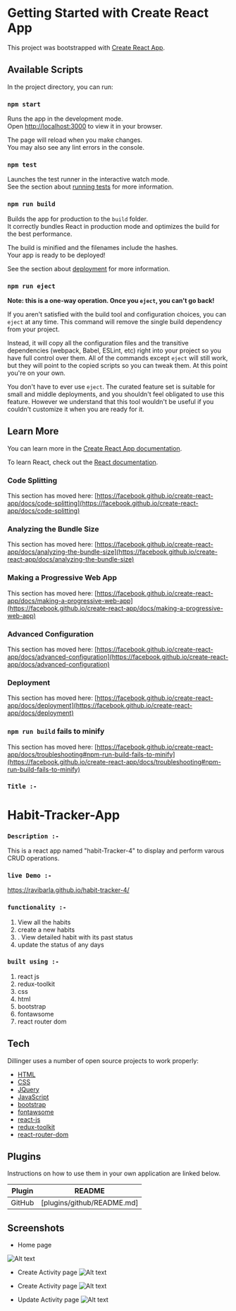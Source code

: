 # Getting Started with Create React App

This project was bootstrapped with [Create React App](https://github.com/facebook/create-react-app).

## Available Scripts

In the project directory, you can run:

### `npm start`

Runs the app in the development mode.\
Open [http://localhost:3000](http://localhost:3000) to view it in your browser.

The page will reload when you make changes.\
You may also see any lint errors in the console.

### `npm test`

Launches the test runner in the interactive watch mode.\
See the section about [running tests](https://facebook.github.io/create-react-app/docs/running-tests) for more information.

### `npm run build`

Builds the app for production to the `build` folder.\
It correctly bundles React in production mode and optimizes the build for the best performance.

The build is minified and the filenames include the hashes.\
Your app is ready to be deployed!

See the section about [deployment](https://facebook.github.io/create-react-app/docs/deployment) for more information.

### `npm run eject`

**Note: this is a one-way operation. Once you `eject`, you can't go back!**

If you aren't satisfied with the build tool and configuration choices, you can `eject` at any time. This command will remove the single build dependency from your project.

Instead, it will copy all the configuration files and the transitive dependencies (webpack, Babel, ESLint, etc) right into your project so you have full control over them. All of the commands except `eject` will still work, but they will point to the copied scripts so you can tweak them. At this point you're on your own.

You don't have to ever use `eject`. The curated feature set is suitable for small and middle deployments, and you shouldn't feel obligated to use this feature. However we understand that this tool wouldn't be useful if you couldn't customize it when you are ready for it.

## Learn More

You can learn more in the [Create React App documentation](https://facebook.github.io/create-react-app/docs/getting-started).

To learn React, check out the [React documentation](https://reactjs.org/).

### Code Splitting

This section has moved here: [https://facebook.github.io/create-react-app/docs/code-splitting](https://facebook.github.io/create-react-app/docs/code-splitting)

### Analyzing the Bundle Size

This section has moved here: [https://facebook.github.io/create-react-app/docs/analyzing-the-bundle-size](https://facebook.github.io/create-react-app/docs/analyzing-the-bundle-size)

### Making a Progressive Web App

This section has moved here: [https://facebook.github.io/create-react-app/docs/making-a-progressive-web-app](https://facebook.github.io/create-react-app/docs/making-a-progressive-web-app)

### Advanced Configuration

This section has moved here: [https://facebook.github.io/create-react-app/docs/advanced-configuration](https://facebook.github.io/create-react-app/docs/advanced-configuration)

### Deployment


This section has moved here: [https://facebook.github.io/create-react-app/docs/deployment](https://facebook.github.io/create-react-app/docs/deployment)

### `npm run build` fails to minify

This section has moved here: [https://facebook.github.io/create-react-app/docs/troubleshooting#npm-run-build-fails-to-minify](https://facebook.github.io/create-react-app/docs/troubleshooting#npm-run-build-fails-to-minify)


### `Title :-` 
# Habit-Tracker-App

### `Description :-`


This is a react app named "habit-Tracker-4" to display and perform varous CRUD operations.

### `live Demo :-`

https://ravibarla.github.io/habit-tracker-4/

### `functionality :-`

1. View all the habits 
2. create a new habits
3. . View detailed habit with its past status
4. update the status of any days 

### `built using :-`

1. react js
2. redux-toolkit
3. css
4. html
5. bootstrap
6. fontawsome
7. react router dom

## Tech

Dillinger uses a number of open source projects to work properly:

- [HTML] 
- [CSS] 
- [JQuery] 
- [JavaScript] 
- [bootstrap]
- [fontawsome]
- [react-js]
- [redux-toolkit]
- [react-router-dom]



## Plugins

Instructions on how to use them in your own application are linked below.

| Plugin | README |
| ------ | ------ |
| GitHub | [plugins/github/README.md]



[//]: # (These are reference links used in the body of this note and get stripped out when the markdown processor does its job. There is no need to format nicely because it shouldn't be seen. Thanks SO - http://stackoverflow.com/questions/4823468/store-comments-in-markdown-syntax)


   [HTML]:<https://developer.mozilla.org/en-US/docs/Web/HTML>
   [CSS]:<https://developer.mozilla.org/en-US/docs/Learn/CSS>
   [jQuery]: <http://jquery.com>
   [JavaScript]: <https://developer.mozilla.org/en-US/docs/Web/JavaScript>
   [bootstrap]: <https://getbootstrap.com/>
   [fontawsome]: <https://fontawesome.com/docs/apis/>
   [react-js]: <https://react.dev/>
   [redux-toolkit]: <https://redux-toolkit.js.org/>
   [react-router-dom]: <https://reactrouter.com/>




## Screenshots
   
   - Home page
   
![Alt text](home.png )

- Create Activity page
![Alt text](create.png )


- Create Activity page
![Alt text](edit.png )
    

-  Update Activity page
![Alt text](todo-item.png)
